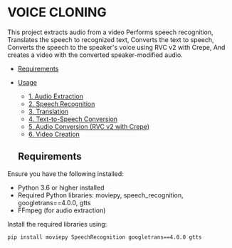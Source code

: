 # VOICE CLONING
This project extracts audio from a video
Performs speech recognition,
Translates the speech to recognized text, 
Converts the text to speech,
Converts the speech to the speaker's voice using RVC v2 with Crepe, 
And creates a video with the converted speaker-modified audio.


- [Requirements](#requirements)
- [Usage](#usage)
  - [1. Audio Extraction](#1-audio-extraction)
  - [2. Speech Recognition](#2-speech-recognition)
  - [3. Translation](#3-translation)
  - [4. Text-to-Speech Conversion](#4-text-to-speech-conversion)
  - [5. Audio Conversion (RVC v2 with Crepe)](#5-audio-conversion-rvc-v2-with-crepe)
  - [6. Video Creation](#6-video-creation)


  ## Requirements

Ensure you have the following installed:

- Python 3.6 or higher installed
- Required Python libraries: moviepy, speech_recognition, googletrans==4.0.0, gtts
- FFmpeg (for audio extraction)

Install the required libraries using:

```bash
pip install moviepy SpeechRecognition googletrans==4.0.0 gtts


